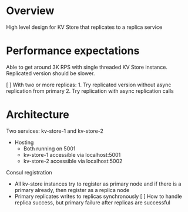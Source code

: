 # Overview

High level design for KV Store that replicates to a replica service

# Performance expectations
Able to get around 3K RPS with single threaded KV Store instance.
Replicated version should be slower.

[ ] With two or more replicas:
    1. Try replicated version without async replication from primary
    2. Try replication with async replication calls

# Architecture

Two services: kv-store-1 and kv-store-2
- Hosting
    - Both running on 5001
    - kv-store-1 accessible via localhost:5001
    - kv-store-2 accessible via localhost:5002

Consul registration
- All kv-store instances try to register as primary node and if there is a
    primary already, then register as a replica node
- Primary replicates writes to replicas synchronously
    [ ] How to handle replica success, but primary failure after replicas are successful
